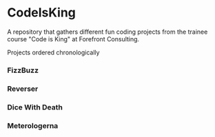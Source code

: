 # CodeIsKing
A repository that gathers different fun coding projects from the trainee course "Code is King" at Forefront Consulting.

Projects ordered chronologically
### FizzBuzz

### Reverser

### Dice With Death

### Meterologerna